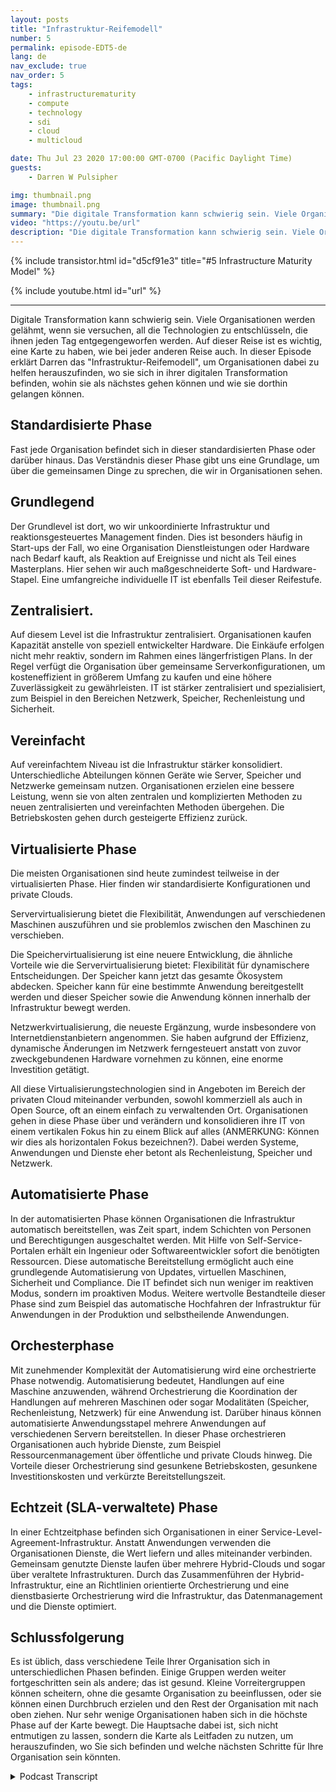 ```yaml
---
layout: posts
title: "Infrastruktur-Reifemodell"
number: 5
permalink: episode-EDT5-de
lang: de
nav_exclude: true
nav_order: 5
tags:
    - infrastructurematurity
    - compute
    - technology
    - sdi
    - cloud
    - multicloud

date: Thu Jul 23 2020 17:00:00 GMT-0700 (Pacific Daylight Time)
guests:
    - Darren W Pulsipher

img: thumbnail.png
image: thumbnail.png
summary: "Die digitale Transformation kann schwierig sein. Viele Organisationen werden gelähmt, wenn sie versuchen, all die Technologien zu entschlüsseln, die ihnen jeden Tag entgegengeworfen werden. Auf dieser Reise, wie bei jeder anderen, ist es wichtig, eine Karte zu haben. In dieser Episode erläutert Darren das Infrastruktur-Reifemodell, um Organisationen dabei zu helfen, herauszufinden, wo sie sich in ihrer digitalen Transformation befinden, wohin sie als nächstes gehen können und wie sie dorthin gelangen können."
video: "https://youtu.be/url"
description: "Die digitale Transformation kann schwierig sein. Viele Organisationen werden gelähmt, wenn sie versuchen, all die Technologien zu entschlüsseln, die ihnen jeden Tag entgegengeworfen werden. Auf dieser Reise, wie bei jeder anderen, ist es wichtig, eine Karte zu haben. In dieser Episode erläutert Darren das Infrastruktur-Reifemodell, um Organisationen dabei zu helfen, herauszufinden, wo sie sich in ihrer digitalen Transformation befinden, wohin sie als nächstes gehen können und wie sie dorthin gelangen können."
---
```


<div>
{% include transistor.html id="d5cf91e3" title="#5 Infrastructure Maturity Model" %}

{% include youtube.html id="url" %}
</div>

---

Digitale Transformation kann schwierig sein. Viele Organisationen werden gelähmt, wenn sie versuchen, all die Technologien zu entschlüsseln, die ihnen jeden Tag entgegengeworfen werden. Auf dieser Reise ist es wichtig, eine Karte zu haben, wie bei jeder anderen Reise auch. In dieser Episode erklärt Darren das "Infrastruktur-Reifemodell", um Organisationen dabei zu helfen herauszufinden, wo sie sich in ihrer digitalen Transformation befinden, wohin sie als nächstes gehen können und wie sie dorthin gelangen können.

## Standardisierte Phase

Fast jede Organisation befindet sich in dieser standardisierten Phase oder darüber hinaus. Das Verständnis dieser Phase gibt uns eine Grundlage, um über die gemeinsamen Dinge zu sprechen, die wir in Organisationen sehen.

## Grundlegend

Der Grundlevel ist dort, wo wir unkoordinierte Infrastruktur und reaktionsgesteuertes Management finden. Dies ist besonders häufig in Start-ups der Fall, wo eine Organisation Dienstleistungen oder Hardware nach Bedarf kauft, als Reaktion auf Ereignisse und nicht als Teil eines Masterplans. Hier sehen wir auch maßgeschneiderte Soft- und Hardware-Stapel. Eine umfangreiche individuelle IT ist ebenfalls Teil dieser Reifestufe.

## Zentralisiert.

Auf diesem Level ist die Infrastruktur zentralisiert. Organisationen kaufen Kapazität anstelle von speziell entwickelter Hardware. Die Einkäufe erfolgen nicht mehr reaktiv, sondern im Rahmen eines längerfristigen Plans. In der Regel verfügt die Organisation über gemeinsame Serverkonfigurationen, um kosteneffizient in größerem Umfang zu kaufen und eine höhere Zuverlässigkeit zu gewährleisten. IT ist stärker zentralisiert und spezialisiert, zum Beispiel in den Bereichen Netzwerk, Speicher, Rechenleistung und Sicherheit.

## Vereinfacht

Auf vereinfachtem Niveau ist die Infrastruktur stärker konsolidiert. Unterschiedliche Abteilungen können Geräte wie Server, Speicher und Netzwerke gemeinsam nutzen. Organisationen erzielen eine bessere Leistung, wenn sie von alten zentralen und komplizierten Methoden zu neuen zentralisierten und vereinfachten Methoden übergehen. Die Betriebskosten gehen durch gesteigerte Effizienz zurück.

## Virtualisierte Phase

Die meisten Organisationen sind heute zumindest teilweise in der virtualisierten Phase. Hier finden wir standardisierte Konfigurationen und private Clouds.

Servervirtualisierung bietet die Flexibilität, Anwendungen auf verschiedenen Maschinen auszuführen und sie problemlos zwischen den Maschinen zu verschieben.

Die Speichervirtualisierung ist eine neuere Entwicklung, die ähnliche Vorteile wie die Servervirtualisierung bietet: Flexibilität für dynamischere Entscheidungen. Der Speicher kann jetzt das gesamte Ökosystem abdecken. Speicher kann für eine bestimmte Anwendung bereitgestellt werden und dieser Speicher sowie die Anwendung können innerhalb der Infrastruktur bewegt werden.

Netzwerkvirtualisierung, die neueste Ergänzung, wurde insbesondere von Internetdienstanbietern angenommen. Sie haben aufgrund der Effizienz, dynamische Änderungen im Netzwerk ferngesteuert anstatt von zuvor zweckgebundenen Hardware vornehmen zu können, eine enorme Investition getätigt.

All diese Virtualisierungstechnologien sind in Angeboten im Bereich der privaten Cloud miteinander verbunden, sowohl kommerziell als auch in Open Source, oft an einem einfach zu verwaltenden Ort. Organisationen gehen in diese Phase über und verändern und konsolidieren ihre IT von einem vertikalen Fokus hin zu einem Blick auf alles (ANMERKUNG: Können wir dies als horizontalen Fokus bezeichnen?). Dabei werden Systeme, Anwendungen und Dienste eher betont als Rechenleistung, Speicher und Netzwerk.

## Automatisierte Phase

In der automatisierten Phase können Organisationen die Infrastruktur automatisch bereitstellen, was Zeit spart, indem Schichten von Personen und Berechtigungen ausgeschaltet werden. Mit Hilfe von Self-Service-Portalen erhält ein Ingenieur oder Softwareentwickler sofort die benötigten Ressourcen. Diese automatische Bereitstellung ermöglicht auch eine grundlegende Automatisierung von Updates, virtuellen Maschinen, Sicherheit und Compliance. Die IT befindet sich nun weniger im reaktiven Modus, sondern im proaktiven Modus. Weitere wertvolle Bestandteile dieser Phase sind zum Beispiel das automatische Hochfahren der Infrastruktur für Anwendungen in der Produktion und selbstheilende Anwendungen.

## Orchesterphase

Mit zunehmender Komplexität der Automatisierung wird eine orchestrierte Phase notwendig. Automatisierung bedeutet, Handlungen auf eine Maschine anzuwenden, während Orchestrierung die Koordination der Handlungen auf mehreren Maschinen oder sogar Modalitäten (Speicher, Rechenleistung, Netzwerk) für eine Anwendung ist. Darüber hinaus können automatisierte Anwendungsstapel mehrere Anwendungen auf verschiedenen Servern bereitstellen. In dieser Phase orchestrieren Organisationen auch hybride Dienste, zum Beispiel Ressourcenmanagement über öffentliche und private Clouds hinweg. Die Vorteile dieser Orchestrierung sind gesunkene Betriebskosten, gesunkene Investitionskosten und verkürzte Bereitstellungszeit.

## Echtzeit (SLA-verwaltete) Phase

In einer Echtzeitphase befinden sich Organisationen in einer Service-Level-Agreement-Infrastruktur. Anstatt Anwendungen verwenden die Organisationen Dienste, die Wert liefern und alles miteinander verbinden. Gemeinsam genutzte Dienste laufen über mehrere Hybrid-Clouds und sogar über veraltete Infrastrukturen. Durch das Zusammenführen der Hybrid-Infrastruktur, eine an Richtlinien orientierte Orchestrierung und eine dienstbasierte Orchestrierung wird die Infrastruktur, das Datenmanagement und die Dienste optimiert.

## Schlussfolgerung

Es ist üblich, dass verschiedene Teile Ihrer Organisation sich in unterschiedlichen Phasen befinden. Einige Gruppen werden weiter fortgeschritten sein als andere; das ist gesund. Kleine Vorreitergruppen können scheitern, ohne die gesamte Organisation zu beeinflussen, oder sie können einen Durchbruch erzielen und den Rest der Organisation mit nach oben ziehen. Nur sehr wenige Organisationen haben sich in die höchste Phase auf der Karte bewegt. Die Hauptsache dabei ist, sich nicht entmutigen zu lassen, sondern die Karte als Leitfaden zu nutzen, um herauszufinden, wo Sie sich befinden und welche nächsten Schritte für Ihre Organisation sein könnten.



<details>
<summary> Podcast Transcript </summary>

<p></p>

</details>
